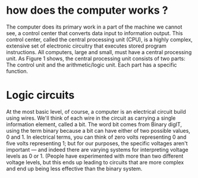 # how does the computer works ?
The computer does its primary work in a part of the machine we cannot see, a control center that converts data input to information output. This control center, called the central processing unit (CPU), is a highly complex, extensive set of electronic circuitry that executes stored program instructions. All computers, large and small, must have a central processing unit. As Figure 1 shows, the central processing unit consists of two parts: The control unit and the arithmetic/logic unit. Each part has a specific function.
# Logic circuits
At the most basic level, of course, a computer is an electrical circuit build using wires. We'll think of each wire in the circuit as carrying a single information element, called a bit. The word bit comes from Binary digIT, using the term binary because a bit can have either of two possible values, 0 and 1. In electrical terms, you can think of zero volts representing 0 and five volts representing 1; but for our purposes, the specific voltages aren't important — and indeed there are varying systems for interpreting voltage levels as 0 or 1. (People have experimented with more than two different voltage levels, but this ends up leading to circuits that are more complex and end up being less effective than the binary system.